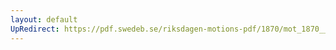 ```yaml
---
layout: default
UpRedirect: https://pdf.swedeb.se/riksdagen-motions-pdf/1870/mot_1870__ak__00115/mot_1870__ak__00115_002.pdf
---
```

